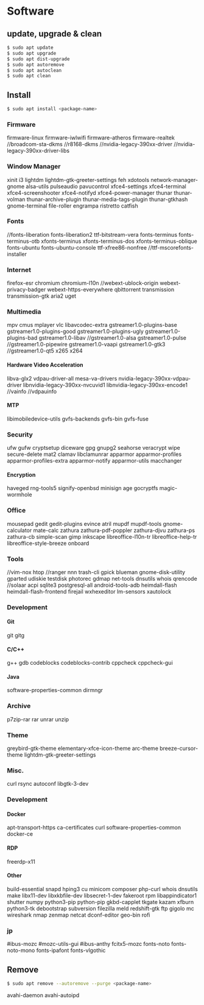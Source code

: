 # Software

## update, upgrade & clean

```bash
$ sudo apt update
$ sudo apt upgrade
$ sudo apt dist-upgrade
$ sudo apt autoremove
$ sudo apt autoclean
$ sudo apt clean
```

## Install

```bash
$ sudo apt install <package-name>
```

### Firmware
firmware-linux
firmware-iwlwifi
firmware-atheros
firmware-realtek
//broadcom-sta-dkms
//r8168-dkms
//nvidia-legacy-390xx-driver
//nvidia-legacy-390xx-driver-libs

### Window Manager
xinit
i3
lightdm lightdm-gtk-greeter-settings
feh xdotools
network-manager-gnome
alsa-utils
pulseaudio
pavucontrol
xfce4-settings
xfce4-terminal
xfce4-screenshooter
xfce4-notifyd
xfce4-power-manager
thunar
thunar-volman
thunar-archive-plugin
thunar-media-tags-plugin
thunar-gtkhash
gnome-terminal
file-roller
engrampa
ristretto
catfish

### Fonts
//fonts-liberation fonts-liberation2 ttf-bitstream-vera
fonts-terminus fonts-terminus-otb
xfonts-terminus xfonts-terminus-dos xfonts-terminus-oblique
fonts-ubuntu fonts-ubuntu-console
ttf-xfree86-nonfree
//ttf-mscorefonts-installer

### Internet
firefox-esr
chromium chromium-l10n
//webext-ublock-origin webext-privacy-badger webext-https-everywhere
qbittorrent
transmission
transmission-gtk
aria2
uget

### Multimedia
mpv cmus
mplayer
vlc
libavcodec-extra
gstreamer1.0-plugins-base
gstreamer1.0-plugins-good
gstreamer1.0-plugins-ugly
gstreamer1.0-plugins-bad
gstreamer1.0-libav
//gstreamer1.0-alsa
gstreamer1.0-pulse
//gstreamer1.0-pipewire
gstreamer1.0-vaapi
gstreamer1.0-gtk3
//gstreamer1.0-qt5
x265
x264

#### Hardware Video Acceleration
libva-glx2
vdpau-driver-all
mesa-va-drivers
nvidia-legacy-390xx-vdpau-driver
libnvidia-legacy-390xx-nvcuvid1
libnvidia-legacy-390xx-encode1
//vainfo
//vdpauinfo

#### MTP
libimobiledevice-utils
gvfs-backends
gvfs-bin
gvfs-fuse

### Security
ufw gufw
cryptsetup
diceware
gpg gnupg2
seahorse
veracrypt
wipe
secure-delete
mat2
clamav
libclamunrar
apparmor
apparmor-profiles
apparmor-profiles-extra
apparmor-notify
apparmor-utils
macchanger

#### Encryption
haveged
rng-tools5
signify-openbsd
minisign
age
gocryptfs
magic-wormhole

### Office
mousepad
gedit
gedit-plugins
evince
atril
mupdf
mupdf-tools
gnome-calculator
mate-calc
zathura zathura-pdf-poppler zathura-djvu zathura-ps zathura-cb
simple-scan
gimp
inkscape
libreoffice-l10n-tr
libreoffice-help-tr
libreoffice-style-breeze
onboard

### Tools
//vim-nox
htop
//ranger
nnn
trash-cli
gpick
blueman
gnome-disk-utility
gparted
udiskie
testdisk
photorec
gdmap
net-tools
dnsutils
whois
qrencode
//solaar
acpi
sqlite3
postgresql-all
android-tools-adb
heimdall-flash
heimdall-flash-frontend
firejail
wxhexeditor
lm-sensors
xautolock

### Development

#### Git
git gitg

#### C/C++
g++
gdb
codeblocks
codeblocks-contrib
cppcheck
cppcheck-gui

#### Java
software-properties-common
dirmngr

### Archive
p7zip-rar rar unrar
unzip

### Theme
greybird-gtk-theme
elementary-xfce-icon-theme
arc-theme
breeze-cursor-theme
lightdm-gtk-greeter-settings

### Misc.
curl
rsync
autoconf
libgtk-3-dev

### Development

#### Docker
apt-transport-https
ca-certificates
curl
software-properties-common
docker-ce

#### RDP
freerdp-x11

#### Other
build-essential
snapd
hping3
cu
minicom
composer
php-curl
whois
dnsutils
make
libx11-dev libxkbfile-dev libsecret-1-dev
fakeroot
rpm
libappindicator1
shutter
numpy
python3-pip
python-pip
gkbd-capplet
tkgate
kazam
xfburn
python3-tk
debootstrap
subversion
filezilla
meld
redshift-gtk
ftp
gigolo
mc
wireshark
nmap zenmap
netcat
dconf-editor
geo-bin
rofi

### jp
#ibus-mozc
#mozc-utils-gui
#ibus-anthy
fcitx5-mozc
fonts-noto fonts-noto-mono
fonts-ipafont fonts-vlgothic

## Remove

```bash
$ sudo apt remove --autoremove --purge <package-name>
```

avahi-daemon
avahi-autoipd
